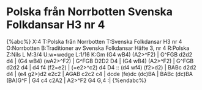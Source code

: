 # Polska från Norrbotten Svenska Folkdansar H3 nr 4

{%abc%}
X:4
T:Polska från Norrbotten
T:Svenska Folkdansar H3 nr 4
O:Norrbotten
B:Traditioner av Svenska Folkdansar Häfte 3, nr 4
R:Polska
Z:Nils L
M:3/4
U:w=wedge
L:1/16
K:Gm
(G4 wB4) (A2>^F2) | G^FGB d2d2 d4 | (G4 wB4) (wA2>^F2) | G^FGB D2D2 D4 |
(G4 wB4) (A2>^F2) | G^FGB d2d2 d4 | d4 f4 (f2=e2) | (=e2>^c2) d4 D4 ::
(d4 wf4) (f2>d2) | BABc d2d2 d4 | (e4 g2>)d2 e2c2 | AGAB c2c2 c4 |
dcde (fe)dc (dc)BA | BABc (dc)BA (BA)G^F | G4 c4 c2A2 | A2>^F2 G4 G,4 :|
{%endabc%}
